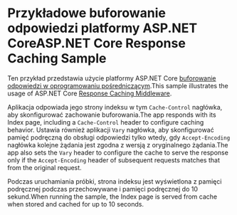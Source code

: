 # <a name="aspnet-core-response-caching-sample"></a><span data-ttu-id="036d8-101">Przykładowe buforowanie odpowiedzi platformy ASP.NET Core</span><span class="sxs-lookup"><span data-stu-id="036d8-101">ASP.NET Core Response Caching Sample</span></span>

<span data-ttu-id="036d8-102">Ten przykład przedstawia użycie platformy ASP.NET Core [buforowanie odpowiedzi w oprogramowaniu pośredniczącym](https://docs.microsoft.com/aspnet/core/performance/caching/middleware).</span><span class="sxs-lookup"><span data-stu-id="036d8-102">This sample illustrates the usage of ASP.NET Core [Response Caching Middleware](https://docs.microsoft.com/aspnet/core/performance/caching/middleware).</span></span>

<span data-ttu-id="036d8-103">Aplikacja odpowiada jego strony indeksu w tym `Cache-Control` nagłówka, aby skonfigurować zachowanie buforowania.</span><span class="sxs-lookup"><span data-stu-id="036d8-103">The app responds with its Index page, including a `Cache-Control` header to configure caching behavior.</span></span> <span data-ttu-id="036d8-104">Ustawia również aplikacji `Vary` nagłówka, aby skonfigurować pamięć podręczną do obsługi odpowiedzi tylko wtedy, gdy `Accept-Encoding` nagłówka kolejne żądania jest zgodna z wersją z oryginalnego żądania.</span><span class="sxs-lookup"><span data-stu-id="036d8-104">The app also sets the `Vary` header to configure the cache to serve the response only if the `Accept-Encoding` header of subsequent requests matches that from the original request.</span></span>

<span data-ttu-id="036d8-105">Podczas uruchamiania próbki, strona indeksu jest wyświetlona z pamięci podręcznej podczas przechowywane i pamięci podręcznej do 10 sekund.</span><span class="sxs-lookup"><span data-stu-id="036d8-105">When running the sample, the Index page is served from cache when stored and cached for up to 10 seconds.</span></span>
